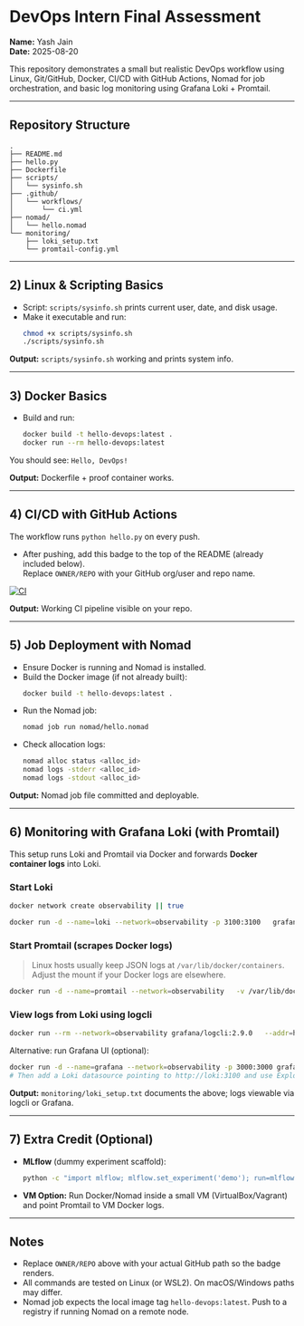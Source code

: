 # DevOps Intern Final Assessment

**Name:** Yash Jain  
**Date:** 2025-08-20

This repository demonstrates a small but realistic DevOps workflow using Linux, Git/GitHub, Docker, CI/CD with GitHub Actions, Nomad for job orchestration, and basic log monitoring using Grafana Loki + Promtail.

---

## Repository Structure

```
.
├── README.md
├── hello.py
├── Dockerfile
├── scripts/
│   └── sysinfo.sh
├── .github/
│   └── workflows/
│       └── ci.yml
├── nomad/
│   └── hello.nomad
└── monitoring/
    ├── loki_setup.txt
    └── promtail-config.yml
```

---

## 2) Linux & Scripting Basics

- Script: `scripts/sysinfo.sh` prints current user, date, and disk usage.
- Make it executable and run:
  ```bash
  chmod +x scripts/sysinfo.sh
  ./scripts/sysinfo.sh
  ```

**Output:** `scripts/sysinfo.sh` working and prints system info.

---

## 3) Docker Basics

- Build and run:
  ```bash
  docker build -t hello-devops:latest .
  docker run --rm hello-devops:latest
  ```

You should see: `Hello, DevOps!`

**Output:** Dockerfile + proof container works.

---

## 4) CI/CD with GitHub Actions

The workflow runs `python hello.py` on every push.

- After pushing, add this badge to the top of the README (already included below).  
  Replace `OWNER/REPO` with your GitHub org/user and repo name.

[![CI](https://github.com/OWNER/REPO/actions/workflows/ci.yml/badge.svg)](https://github.com/OWNER/REPO/actions/workflows/ci.yml)

**Output:** Working CI pipeline visible on your repo.

---

## 5) Job Deployment with Nomad

- Ensure Docker is running and Nomad is installed.
- Build the Docker image (if not already built):
  ```bash
  docker build -t hello-devops:latest .
  ```
- Run the Nomad job:
  ```bash
  nomad job run nomad/hello.nomad
  ```
- Check allocation logs:
  ```bash
  nomad alloc status <alloc_id>
  nomad logs -stderr <alloc_id>
  nomad logs -stdout <alloc_id>
  ```

**Output:** Nomad job file committed and deployable.

---

## 6) Monitoring with Grafana Loki (with Promtail)

This setup runs Loki and Promtail via Docker and forwards **Docker container logs** into Loki.

### Start Loki

```bash
docker network create observability || true

docker run -d --name=loki --network=observability -p 3100:3100   grafana/loki:2.9.0 -config.file=/etc/loki/local-config.yaml
```

### Start Promtail (scrapes Docker logs)

> Linux hosts usually keep JSON logs at `/var/lib/docker/containers`. Adjust the mount if your Docker logs are elsewhere.

```bash
docker run -d --name=promtail --network=observability   -v /var/lib/docker/containers:/var/lib/docker/containers:ro   -v $(pwd)/monitoring/promtail-config.yml:/etc/promtail/config.yml:ro   grafana/promtail:2.9.0 -config.file=/etc/promtail/config.yml
```

### View logs from Loki using logcli

```bash
docker run --rm --network=observability grafana/logcli:2.9.0   --addr=http://loki:3100 query --limit=50 '{label="docker"}'
```

Alternative: run Grafana UI (optional):

```bash
docker run -d --name=grafana --network=observability -p 3000:3000 grafana/grafana:10.4.2
# Then add a Loki datasource pointing to http://loki:3100 and use Explore to view logs.
```

**Output:** `monitoring/loki_setup.txt` documents the above; logs viewable via logcli or Grafana.

---

## 7) Extra Credit (Optional)

- **MLflow** (dummy experiment scaffold):

  ```bash
  python -c "import mlflow; mlflow.set_experiment('demo'); run=mlflow.start_run(); mlflow.log_param('p','v'); mlflow.log_metric('m',1.23); mlflow.end_run()"
  ```

- **VM Option:** Run Docker/Nomad inside a small VM (VirtualBox/Vagrant) and point Promtail to VM Docker logs.

---

## Notes

- Replace `OWNER/REPO` above with your actual GitHub path so the badge renders.
- All commands are tested on Linux (or WSL2). On macOS/Windows paths may differ.
- Nomad job expects the local image tag `hello-devops:latest`. Push to a registry if running Nomad on a remote node.
